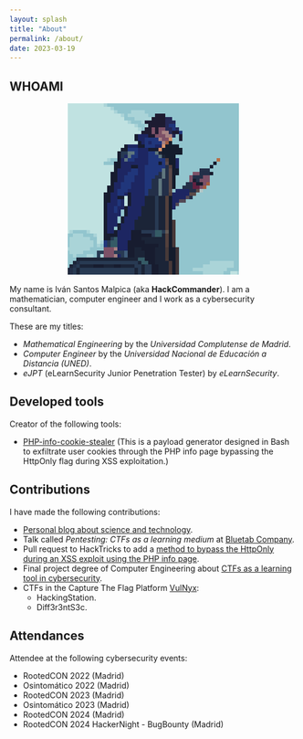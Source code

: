 ```yaml
---
layout: splash
title: "About"
permalink: /about/
date: 2023-03-19
---
```


## WHOAMI
<p align="center">
<img src="/assets/images/avatar.png">
</p>

My name is Iván Santos Malpica (aka **HackCommander**). I am a mathematician, computer engineer and I work as a cybersecurity consultant.

These are my titles:

- *Mathematical Engineering* by the *Universidad Complutense de Madrid*.
- *Computer Engineer* by the *Universidad Nacional de Educación a Distancia (UNED)*.
- *eJPT* (eLearnSecurity Junior Penetration Tester) by *eLearnSecurity*.

## Developed tools
Creator of the following tools:

- [PHP-info-cookie-stealer](https://github.com/HackCommander/PHP-info-cookie-stealer) (This is a payload generator designed in Bash to exfiltrate user cookies through the PHP info page bypassing the HttpOnly flag during XSS exploitation.)

## Contributions
I have made the following contributions:

- [Personal blog about science and technology](https://hackcommander.github.io/).
- Talk called *Pentesting: CTFs as a learning medium* at [Bluetab Company](https://www.bluetab.net/es/).
- Pull request to HackTricks to add a [method to bypass the HttpOnly during an XSS exploit using the PHP info page](https://book.hacktricks.xyz/pentesting-web/hacking-with-cookies).
- Final project degree of Computer Engineering about [CTFs as a learning tool in cybersecurity](http://e-spacio.uned.es/fez/view/bibliuned:grado-ETSIInformatica-II-Isantos).
- CTFs in the Capture The Flag Platform [VulNyx](https://vulnyx.com/):
  - HackingStation.
  - Diff3r3ntS3c.

## Attendances
Attendee at the following cybersecurity events:

- RootedCON 2022 (Madrid)
- Osintomático 2022 (Madrid)
- RootedCON 2023 (Madrid)
- Osintomático 2023 (Madrid)
- RootedCON 2024 (Madrid)
- RootedCON 2024 HackerNight - BugBounty (Madrid)

